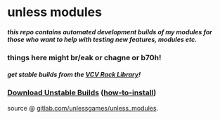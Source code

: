 # unless modules

##### this repo contains automated development builds of my modules for those who want to help with testing new features, modules etc. 

### things here might br/eak or chagne or b70h!

##### get stable builds from the [**VCV Rack Library**](https://library.vcvrack.com/unless_modules)!

### [Download Unstable Builds](https://github.com/unlessgames/unless_modules/releases) ([how-to-install](https://vcvrack.com/manual/Installing#installing-plugins-not-available-on-the-vcv-library))

source @ [gitlab.com/unlessgames/unless_modules](https://gitlab.com/unlessgames/unless_modules).

